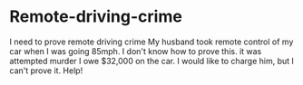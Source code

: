 # Remote-driving-crime
I need to prove remote driving crime 
My husband took remote control of my car when I was going 85mph. I don't know how to prove this. it was attempted murder  I owe $32,000 on the car. I would like to charge him, but I can't prove it. Help!
